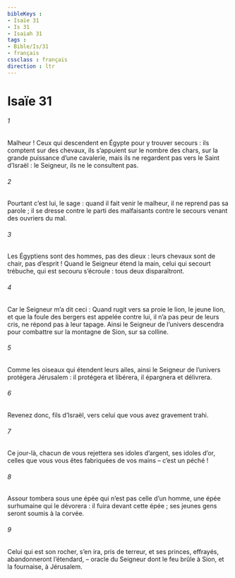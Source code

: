 ```yaml
---
bibleKeys : 
- Isaïe 31
- Is 31
- Isaiah 31
tags : 
- Bible/Is/31
- français
cssclass : français
direction : ltr
---
```


# Isaïe 31

###### 1
Malheur ! Ceux qui descendent en Égypte
pour y trouver secours :
ils comptent sur des chevaux,
ils s’appuient sur le nombre des chars,
sur la grande puissance d’une cavalerie,
mais ils ne regardent pas vers le Saint d’Israël :
le Seigneur, ils ne le consultent pas.
###### 2
Pourtant c’est lui, le sage :
quand il fait venir le malheur,
il ne reprend pas sa parole ;
il se dresse contre le parti des malfaisants
contre le secours venant des ouvriers du mal.
###### 3
Les Égyptiens sont des hommes,
pas des dieux :
leurs chevaux sont de chair,
pas d’esprit !
Quand le Seigneur étend la main,
celui qui secourt trébuche,
qui est secouru s’écroule :
tous deux disparaîtront.
###### 4
Car le Seigneur m’a dit ceci :
Quand rugit vers sa proie
le lion, le jeune lion,
et que la foule des bergers
est appelée contre lui,
il n’a pas peur de leurs cris,
ne répond pas à leur tapage.
Ainsi le Seigneur de l’univers descendra
pour combattre sur la montagne de Sion, sur sa colline.
###### 5
Comme les oiseaux qui étendent leurs ailes,
ainsi le Seigneur de l’univers protégera Jérusalem :
il protégera et libérera,
il épargnera et délivrera.
###### 6
Revenez donc, fils d’Israël,
vers celui que vous avez gravement trahi.
###### 7
Ce jour-là, chacun de vous rejettera
ses idoles d’argent, ses idoles d’or,
celles que vous vous êtes fabriquées de vos mains
– c’est un péché !
###### 8
Assour tombera sous une épée
qui n’est pas celle d’un homme,
une épée surhumaine qui le dévorera :
il fuira devant cette épée ;
ses jeunes gens seront soumis à la corvée.
###### 9
Celui qui est son rocher, s’en ira, pris de terreur,
et ses princes, effrayés, abandonneront l’étendard,
– oracle du Seigneur
dont le feu brûle à Sion,
et la fournaise, à Jérusalem.
